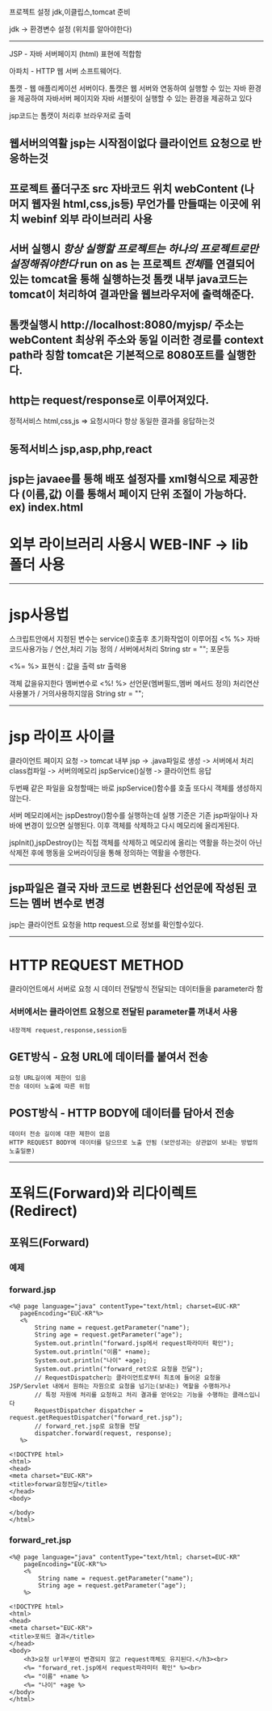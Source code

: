 
프로젝트 설정
jdk,이클립스,tomcat 준비

jdk -> 환경변수 설정 (위치를 알아야한다)

-----------------------------------------------------
JSP - 자바 서버페이지 (html) 표현에 적합함

아파치 - HTTP 웹 서버 소프트웨어다.

톰캣 - 웹 애플리케이션 서버이다. 
톰캣은 웹 서버와 연동하여 실행할 수 있는 자바 환경을 제공하여 자바서버 페이지와 자바 서블릿이 실행할 수 있는 환경을 제공하고 있다

jsp코드는 톰캣이 처리후 브라우저로 출력

웹서버의역활
jsp는 시작점이없다 클라이언트 요청으로 반응하는것
-------------------------------------------------------------
프로젝트 폴더구조
src 자바코드 위치
webContent (나머지 웹자원 html,css,js등) 무언가를 만들때는 이곳에 위치
webinf 외부 라이브러리 사용
---------------------------------------------------------------------------------
서버 실행시
*항상 실행할 프로젝트는 하나의 프로젝트로만 설정해줘야한다*
run on as 는 프로젝트 *전체*를 연결되어있는 tomcat을 통해 실행하는것
톰캣 내부 java코드는 tomcat이 처리하여 결과만을 웹브라우저에 출력해준다.
------------------------------------------------------------------------
톰캣실행시 http://localhost:8080/myjsp/ 주소는 webContent 최상위 주소와 동일 이러한 경로를 context path라 칭함
tomcat은 기본적으로 8080포트를 실행한다.
-------------------------------------------------------------------------

http는 request/response로 이루어져있다.
------------------------------------------------------

정적서비스 html,css,js => 요청시마다 항상 동일한 결과를 응답하는것 

동적서비스 jsp,asp,php,react
--------------------------------------------------------

jsp는 javaee를 통해 배포 설정자를 xml형식으로 제공한다 (이름,값) 이를 통해서 페이지 단위 조절이 가능하다.
ex) <welcom-file>index.html<welcom-file>
--------------------------------------------------------------------

# 외부 라이브러리 사용시 WEB-INF -> lib 폴더 사용

--------------------------------------------
# jsp사용법

스크립트안에서 지정된 변수는 service()호출후 초기화작업이 이루어짐
<% %> 자바 코드사용가능 / 연산,처리 기능 정의 / 서버에서처리
String str = ""; 포문등


<%= %> 표현식 : 값을 출력
str 출력용


객체 값을유지한다 멤버변수로 
<%! %> 선언문(멤버필드,멤버 메서드 정의) 처리연산 사용불가 / 거의사용하지않음
String str = "";
 
-------------------------------
# jsp 라이프 사이클

클라이언트 페이지 요청 -> tomcat 내부 jsp -> .java파일로 생성 -> 서버에서 처리 class컴파일 -> 서버의메모리 jspService()실행 -> 클라이언트 응답

두번째 같은 파일을 요청할때는 바로 jspService()함수를 호출 또다시 객체를 생성하지 않는다.

서버 메모리에서는 jspDestroy()함수를 실행하는데 실행 기준은 기존 jsp파일이나 자바에 변경이 있으면 실행된다. 이후 객체를 삭제하고 다시 메모리에 올리게된다.


jspInit(),jspDestroy()는 직접 객체를 삭제하고 메모리에 올리는 역활을 하는것이 아닌 삭제전 후에 행동을 오버라이딩을 통해 정의하는 역활을 수행한다.

---------------------------------------------------------------------------------------
jsp파일은 결국 자바 코드로 변환된다 선언문에 작성된 코드는 멤버 변수로 변경
---------------------------------------------------------------------------------------
jsp는 클라이언트 요청을 http request.으로 정보를 확인할수있다.
 
-------------------------------------------------------------------------------------------------------------------------------------
 # HTTP REQUEST METHOD
 클라이언트에서 서버로 요청 시 데이터 전달방식
 전달되는 데이터들을 parameter라 함
 ### 서버에서는 클라이언트 요청으로 전달된 parameter를 꺼내서 사용
 ````
 내장객체 request,response,session등
 ````
 ## GET방식 - 요청 URL에 데이터를 붙여서 전송
 ````
 요청 URL길이에 제한이 있음
 전송 데이터 노출에 따른 위험
 ````
## POST방식 - HTTP BODY에 데이터를 담아서 전송
 ````
 데이터 전송 길이에 대한 제한이 없음
 HTTP REQUEST BODY에 데이터를 담으므로 노출 안됨 (보안성과는 상관없이 보내는 방법의 노출일뿐)
 ````
 ------------------------------------------------------------------------------------------------
 # 포워드(Forward)와 리다이렉트(Redirect)
 ## 포워드(Forward)
 ### 예제
 ### forward.jsp
 ````
 <%@ page language="java" contentType="text/html; charset=EUC-KR"
    pageEncoding="EUC-KR"%>
    <%
    	String name = request.getParameter("name");
   		String age = request.getParameter("age");
   		System.out.println("forward.jsp에서 request파라미터 확인");
   		System.out.println("이름" +name);
   		System.out.println("나이" +age);
   		System.out.println("forward_ret으로 요청을 전달");
   		// RequestDispatcher는 클라이언트로부터 최초에 들어온 요청을 JSP/Servlet 내에서 원하는 자원으로 요청을 넘기는(보내는) 역할을 수행하거나
   		// 특정 자원에 처리를 요청하고 처리 결과를 얻어오는 기능을 수행하는 클래스입니다
   		RequestDispatcher dispatcher = request.getRequestDispatcher("forward_ret.jsp");
   		// forward_ret.jsp로 요청을 전달
   		dispatcher.forward(request, response);   
    %>
    
<!DOCTYPE html>
<html>
<head>
<meta charset="EUC-KR">
<title>forwar요청전달</title>
</head>
<body>

</body>
</html>
 ````
### forward_ret.jsp
````
<%@ page language="java" contentType="text/html; charset=EUC-KR"
    pageEncoding="EUC-KR"%>
    <%
    	String name = request.getParameter("name");
    	String age = request.getParameter("age");
    %>
    
<!DOCTYPE html>
<html>
<head>
<meta charset="EUC-KR">
<title>포워드 결과</title>
</head>
<body>
	<h3>요청 url부분이 변경되지 않고 request객체도 유지된다.</h3><br>
	<%= "forward_ret.jsp에서 request파라미터 확인" %><br>
	<%= "이름" +name %>
	<%= "나이" +age %>
</body>
</html>
````
